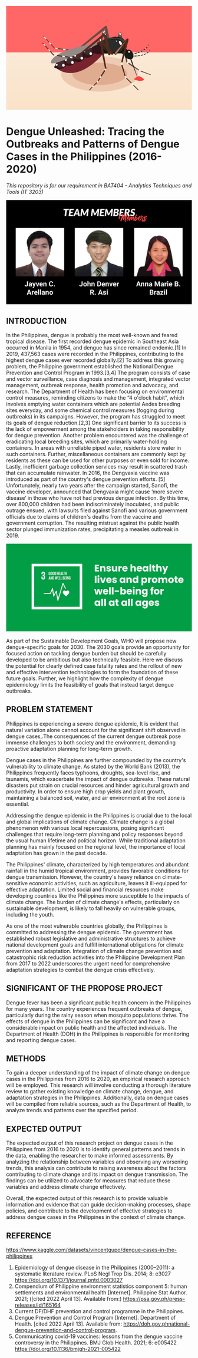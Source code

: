 

![](Resources%20Picture/dengue.png)

# Dengue Unleashed: Tracing the Outbreaks and Patterns of Dengue Cases in the Philippines (2016-2020)

*This repository is for our requirement in BAT404 - Analytics Techniques and Tools (IT 3203)*

![](Resources%20Picture/memberss.png)

## INTRODUCTION

 In the Philippines, dengue is probably the most well-known and feared tropical disease. The first recorded dengue epidemic in Southeast Asia occurred in Manila in 1954, and dengue has since remained endemic.[1] In 2019, 437,563 cases were recorded in the Philippines, contributing to the highest dengue cases ever recorded globally.[2]
To address this growing problem, the Philippine government established the National Dengue Prevention and Control Program in 1993.[3,4] The program consists of case and vector surveillance, case diagnosis and management, integrated vector management, outbreak response, health promotion and advocacy, and research. The Department of Health has been focusing on environmental control measures, reminding citizens to make the “4 o'clock habit”, which involves emptying water containers which are potential Aedes breeding sites everyday, and some chemical control measures (fogging during outbreaks) in its campaigns.
However, the program has struggled to meet its goals of dengue reduction.[2,3] One significant barrier to its success is the lack of empowerment among the stakeholders in taking responsibility for dengue prevention. Another problem encountered was the challenge of eradicating local breeding sites, which are primarily water-holding containers. In areas with unreliable piped water, residents store water in such containers. Further, miscellaneous containers are commonly kept by residents as these can be used for other purposes or even sold for income. Lastly, inefficient garbage collection services may result in scattered trash that can accumulate rainwater.
In 2016, the Dengvaxia vaccine was introduced as part of the country's dengue prevention efforts. [5] Unfortunately, nearly two years after the campaign started, Sanofi, the vaccine developer, announced that Dengvaxia might cause ‘more severe disease’ in those who have not had previous dengue infection. By this time, over 800,000 children had been indiscriminately inoculated, and public outrage ensued, with lawsuits filed against Sanofi and various government officials due to claims of children's deaths from the vaccine and government corruption. The resulting mistrust against the public health sector plunged immunization rates, precipitating a measles outbreak in 2019.

![](Resources%20Picture/sdg%203.jpg)

As part of the Sustainable Development Goals, WHO will propose new dengue-specific goals for 2030. The 2030 goals provide an opportunity for focused action on tackling dengue burden but should be carefully developed to be ambitious but also technically feasible. Here we discuss the potential for clearly defined case fatality rates and the rollout of new and effective intervention technologies to form the foundation of these future goals. Further, we highlight how the complexity of dengue epidemiology limits the feasibility of goals that instead target dengue outbreaks.

## PROBLEM STATEMENT

Philippines is experiencing a severe dengue epidemic, It is evident that natural variation alone cannot account for the significant shift observed in dengue cases,.The consequences of the current dengue outbreak pose immense challenges to both society and the environment, demanding proactive adaptation planning for long-term growth.


Dengue cases in the Philippines are further compounded by the country's vulnerability to climate change. As stated by the World Bank (2013), the Philippines frequently faces typhoons, droughts, sea-level rise, and tsunamis, which exacerbate the impact of dengue outbreaks. These natural disasters put strain on crucial resources and hinder agricultural growth and productivity. In order to ensure high crop yields and plant growth, maintaining a balanced soil, water, and air environment at the root zone is essential.

Addressing the dengue epidemic in the Philippines is crucial due to the local and global implications of climate change. Climate change is a global phenomenon with various local repercussions, posing significant challenges that require long-term planning and policy responses beyond the usual human lifetime and political horizon. While traditional adaptation planning has mainly focused on the regional level, the importance of local adaptation has grown in the past decade.

The Philippines' climate, characterized by high temperatures and abundant rainfall in the humid tropical environment, provides favorable conditions for dengue transmission. However, the country's heavy reliance on climate-sensitive economic activities, such as agriculture, leaves it ill-equipped for effective adaptation. Limited social and financial resources make developing countries like the Philippines more susceptible to the impacts of climate change. The burden of climate change's effects, particularly on sustainable development, is likely to fall heavily on vulnerable groups, including the youth.

As one of the most vulnerable countries globally, the Philippines is committed to addressing the dengue epidemic. The government has established robust legislative and administrative structures to achieve national development goals and fulfill international obligations for climate prevention and adaptation. Integration of climate change prevention and catastrophic risk reduction activities into the Philippine Development Plan from 2017 to 2022 underscores the urgent need for comprehensive adaptation strategies to combat the dengue crisis effectively.

## SIGNIFICANT OF THE PROPOSE PROJECT

Dengue fever has been a significant public health concern in the Philippines for many years. The country experiences frequent outbreaks of dengue, particularly during the rainy season when mosquito populations thrive. The effects of dengue in the Philippines can be significant and have a considerable impact on public health and the affected individuals. The Department of Health (DOH) in the Philippines is responsible for monitoring and reporting dengue cases.  

## METHODS

To gain a deeper understanding of the impact of climate change on dengue cases in the Philippines from 2016 to 2020, an empirical research approach will be employed. This research will involve conducting a thorough literature review to gather existing knowledge on climate change, dengue, and adaptation strategies in the Philippines. Additionally, data on dengue cases will be compiled from reliable sources, such as the Department of Health, to analyze trends and patterns over the specified period.

## EXPECTED OUTPUT

The expected output of this research project on dengue cases in the Philippines from 2016 to 2020 is to identify general patterns and trends in the data, enabling the researcher to make informed assessments. By analyzing the relationship between variables and observing any worsening trends, this analysis can contribute to raising awareness about the factors contributing to climate change and its impact on dengue transmission. The findings can be utilized to advocate for measures that reduce these variables and address climate change effectively.

Overall, the expected output of this research is to provide valuable information and evidence that can guide decision-making processes, shape policies, and contribute to the development of effective strategies to address dengue cases in the Philippines in the context of climate change.

## REFERENCE
https://www.kaggle.com/datasets/vincentgupo/dengue-cases-in-the-philippines

1. Epidemiology of dengue disease in the Philippines (2000–2011): a systematic literature review. PLoS Negl Trop Dis. 2014; 8: e3027 https://doi.org/10.1371/journal.pntd.0003027
2. Compendium of Philippine environment statistics component 5: human settlements and environmental health [Internet]. Philippine Stat Author. 2021; ([cited 2022 April 13]. Available from:) https://psa.gov.ph/press-releases/id/165164
3. Current DF/DHF prevention and control programme in the Philippines.
4. Dengue Prevention and Control Program [Internet]. Department of Health. [cited 2022 April 13]. Available from: https://doh.gov.phnational-dengue-prevention-and-control-program.
5. Communicating covid-19 vaccines: lessons from the dengue vaccine controversy in the Philippines.
BMJ Glob Health. 2021; 6: e005422 https://doi.org/10.1136/bmjgh-2021-005422


